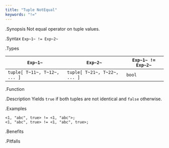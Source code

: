 ```yaml
---
title: "Tuple NotEqual"
keywords: "!="
---
```


.Synopsis
Not equal operator on tuple values.

.Syntax
`Exp~1~ != Exp~2~`

.Types


| `Exp~1~`                      |  `Exp~2~`                      | `Exp~1~ != Exp~2~`  |
| --- | --- | --- |
| `tuple[ T~11~, T~12~, ... ]` |  `tuple[ T~21~, T~22~, ... ]` | `bool`                |


.Function

.Description
Yields `true` if both tuples are not identical and `false` otherwise.

.Examples
```rascal-shell
<1, "abc", true> != <1, "abc">;
<1, "abc", true> != <1, "abc", true>;
```

.Benefits

.Pitfalls

